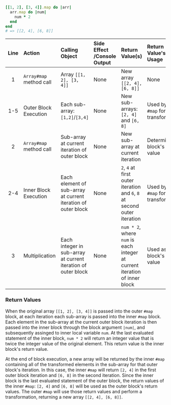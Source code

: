 ```ruby
[[1, 2], [3, 4]].map do |arr|
  arr.map do |num|
    num * 2
  end
end
# => [[2, 4], [6, 8]]
```

| **Line** | **Action**              | **Calling Object**                                            | **Side Effect /Console Output** | **Return Value(s)**                                                        | **Return Value's Usage**                |
| :---:    | :---------              | :---------                                                    | :-----------------              | :------------------                                                        | :-----------------------                |
| 1        | `Array#map` method call | Array `[[1, 2], [3, 4]]`                                      | None                            | New array `[[2, 4], [6, 8]]`                                               | None                                    |
| 1-5      | Outer Block Execution   | Each sub-array: `[1,2]`/`[3,4]`                               | None                            | New sub-arrays: `[2, 4]` and `[6, 8]`                                      | Used by outer `#map` for transformation |
| 2        | `Array#map` method call | Sub-array at current iteration of outer block                 | None                            | New sub-array at current iteration                                         | Determine block's return value          |
| 2-4      | Inner Block Execution   | Each element of sub-array at current iteration of outer block | None                            | `2`, `4` at first outer iteration and `6`, `8` at second outer iteration   | Used by inner `#map` for transformation |
| 3        | Multiplication          | Each integer in sub-array at current iteration of outer block | None                            | `num * 2`, where `num` is each integer at current iteration of inner block | Used as inner block's return value      |

### Return Values
When the original array `[[1, 2], [3, 4]]` is passed into the outer `#map` block, at each iteration each sub-array is passed into the inner `#map` block.
Each element in the sub-array at the current outer block iteration is then passed into the inner block through the block argument `|num|`,
and subsequently assinged to inner local variable `num`.
At the last evaluated statement of the inner block, `num * 2` will return an integer value that is twice the integer value of the original element.
This return value is the inner block's return value.

At the end of block execution, a new array will be returned by the inner `#map` containing all of the transformed elements in the sub-array for that outer block's iteration.
In this case, the inner `#map` will return `[2, 4]` in the first outer block iteration and `[6, 8]` in the second iteration.
Since the inner block is the last evaluated statement of the outer block,
the return values of the inner `#map`: `[2, 4]` and `[6, 8]` will be used as the outer block's return values.
The outer `#map` will use those return values and perform a transformation, returning a new array `[[2, 4], [6, 8]]`.


